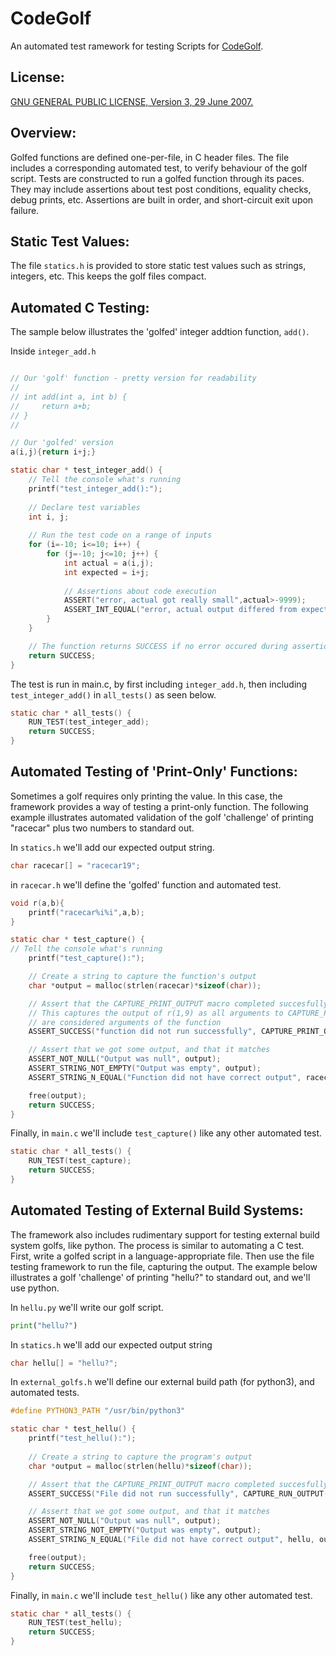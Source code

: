 CodeGolf
===

An automated test ramework for testing Scripts for [CodeGolf](https://codegolf.stackexchange.com/).

License:
---
[GNU GENERAL PUBLIC LICENSE, Version 3, 29 June 2007.](LICENSE.txt)

Overview:
---

Golfed functions are defined one-per-file, in C header files. The file includes a corresponding automated test, to verify behaviour of the golf script. Tests are constructed to run a golfed function through its paces. They may include assertions about test post conditions, equality checks, debug prints, etc. Assertions are built in order, and short-circuit exit upon failure. 

Static Test Values:
---

The file `statics.h` is provided to store static test values such as strings, integers, etc. This keeps the golf files compact.

Automated C Testing:
---

The sample below illustrates the 'golfed' integer addtion function, `add()`.

Inside `integer_add.h`
```C

// Our 'golf' function - pretty version for readability
//
// int add(int a, int b) {
//     return a+b;
// }
//

// Our 'golfed' version
a(i,j){return i+j;}

static char * test_integer_add() {
    // Tell the console what's running
    printf("test_integer_add():");
    
    // Declare test variables
    int i, j;
    
    // Run the test code on a range of inputs
    for (i=-10; i<=10; i++) {
        for (j=-10; j<=10; j++) {
            int actual = a(i,j);
            int expected = i+j;
            
            // Assertions about code execution
            ASSERT("error, actual got really small",actual>-9999);
            ASSERT_INT_EQUAL("error, actual output differed from expected", actual, expected);
        }
    }

    // The function returns SUCCESS if no error occured during assertion
    return SUCCESS;
}
```

The test is run in main.c, by first including `integer_add.h`, then including `test_integer_add()` in `all_tests()` as seen below.
```C
static char * all_tests() {
    RUN_TEST(test_integer_add);
    return SUCCESS;
}
```

Automated Testing of 'Print-Only' Functions:
---

Sometimes a golf requires only printing the value. In this case, the framework provides a way of testing a print-only function. The following example illustrates automated validation of the golf 'challenge' of printing "racecar" plus two numbers to standard out. 

In `statics.h` we'll add our expected output string.
```C
char racecar[] = "racecar19";
```

in `racecar.h` we'll define the 'golfed' function and automated test.
```C
void r(a,b){
    printf("racecar%i%i",a,b);
}

static char * test_capture() {
// Tell the console what's running
    printf("test_capture():");

    // Create a string to capture the function's output
    char *output = malloc(strlen(racecar)*sizeof(char));

    // Assert that the CAPTURE_PRINT_OUTPUT macro completed succesfully
    // This captures the output of r(1,9) as all arguments to CAPTURE_PRINT_OUTPUT after the function name
    // are considered arguments of the function
    ASSERT_SUCCESS("function did not run successfully", CAPTURE_PRINT_OUTPUT(r, output, 1, 9));

    // Assert that we got some output, and that it matches
    ASSERT_NOT_NULL("Output was null", output);
    ASSERT_STRING_NOT_EMPTY("Output was empty", output);
    ASSERT_STRING_N_EQUAL("Function did not have correct output", racecar, output, strlen(racecar));

    free(output);
    return SUCCESS;
}
```

Finally, in `main.c` we'll include `test_capture()` like any other automated test.
```C
static char * all_tests() {
    RUN_TEST(test_capture);
    return SUCCESS;
}
```

Automated Testing of External Build Systems:
---

The framework also includes rudimentary support for testing external build system golfs, like python. The process is similar to automating a C test. First, write a golfed script in a language-appropriate file. Then use the file testing framework to run the file, capturing the output. The example below illustrates a golf 'challenge' of printing "hellu?" to standard out, and we'll use python.


In `hellu.py` we'll write our golf script.
```Python
print("hellu?")
```

In `statics.h` we'll add our expected output string
```C
char hellu[] = "hellu?";
```

In `external_golfs.h` we'll define our external build path (for python3), and automated tests.
```C
#define PYTHON3_PATH "/usr/bin/python3"

static char * test_hellu() {
    printf("test_hellu():");
    
    // Create a string to capture the program's output
    char *output = malloc(strlen(hellu)*sizeof(char));

    // Assert that the CAPTURE_PRINT_OUTPUT macro completed succesfully
    ASSERT_SUCCESS("File did not run successfully", CAPTURE_RUN_OUTPUT("hellu.py", PYTHON3_PATH, output));

    // Assert that we got some output, and that it matches
    ASSERT_NOT_NULL("Output was null", output);
    ASSERT_STRING_NOT_EMPTY("Output was empty", output);
    ASSERT_STRING_N_EQUAL("File did not have correct output", hellu, output, strlen(hellu));

    free(output);
    return SUCCESS;
}
```

Finally, in `main.c` we'll include `test_hellu()` like any other automated test.
```C
static char * all_tests() {
    RUN_TEST(test_hellu);
    return SUCCESS;
}
```
